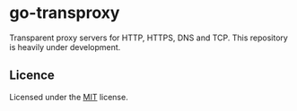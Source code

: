 # go-transproxy

Transparent proxy servers for HTTP, HTTPS, DNS and TCP. 
This repository is heavily under development.


## Licence

Licensed under the [MIT](/LICENSE) license.

